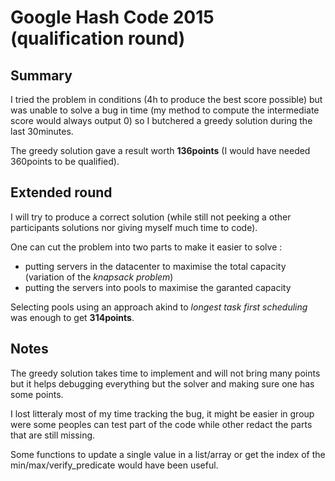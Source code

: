 # Google Hash Code 2015 (qualification round)

## Summary

I tried the problem in conditions (4h to produce the best score possible) but was unable to solve a bug in time (my method to compute the intermediate score would always output 0) so I butchered a greedy solution during the last 30minutes.

The greedy solution gave a result worth **136points** (I would have needed 360points to be qualified).

## Extended round 

I will try to produce a correct solution (while still not peeking a other participants solutions nor giving myself much time to code).

One can cut the problem into two parts to make it easier to solve :
- putting servers in the datacenter to maximise the total capacity (variation of the *knapsack problem*)
- putting the servers into pools to maximise the garanted capacity

Selecting pools using an approach akind to *longest task first scheduling* was enough to get **314points**.

## Notes

The greedy solution takes time to implement and will not bring many points but it helps debugging everything but the solver and making sure one has some points.

I lost litteraly most of my time tracking the bug, it might be easier in group were some peoples can test part of the code while other redact the parts that are still missing.

Some functions to update a single value in a list/array or get the index of the min/max/verify_predicate would have been useful.